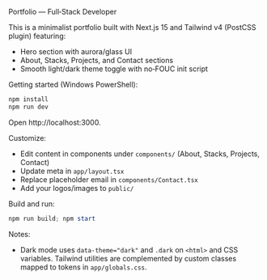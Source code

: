Portfolio — Full‑Stack Developer

This is a minimalist portfolio built with Next.js 15 and Tailwind v4 (PostCSS plugin) featuring:

- Hero section with aurora/glass UI
- About, Stacks, Projects, and Contact sections
- Smooth light/dark theme toggle with no‑FOUC init script

Getting started (Windows PowerShell):

```powershell
npm install
npm run dev
```

Open http://localhost:3000.

Customize:
- Edit content in components under `components/` (About, Stacks, Projects, Contact)
- Update meta in `app/layout.tsx`
- Replace placeholder email in `components/Contact.tsx`
- Add your logos/images to `public/`

Build and run:

```powershell
npm run build; npm start
```

Notes:
- Dark mode uses `data-theme="dark"` and `.dark` on `<html>` and CSS variables. Tailwind utilities are complemented by custom classes mapped to tokens in `app/globals.css`.
